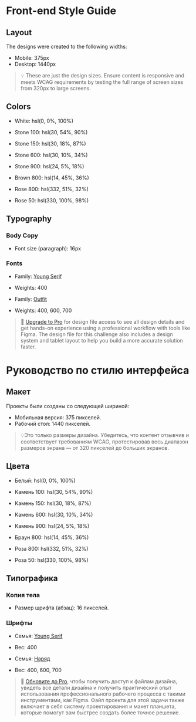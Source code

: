 # Front-end Style Guide

## Layout

The designs were created to the following widths:

- Mobile: 375px
- Desktop: 1440px

> 💡 These are just the design sizes. Ensure content is responsive and meets WCAG requirements by testing the full range of screen sizes from 320px to large screens.

## Colors

- White: hsl(0, 0%, 100%)

- Stone 100: hsl(30, 54%, 90%)
- Stone 150: hsl(30, 18%, 87%)
- Stone 600: hsl(30, 10%, 34%)
- Stone 900: hsl(24, 5%, 18%)

- Brown 800: hsl(14, 45%, 36%)

- Rose 800: hsl(332, 51%, 32%)
- Rose 50: hsl(330, 100%, 98%)

## Typography

### Body Copy

- Font size (paragraph): 16px

### Fonts

- Family: [Young Serif](https://fonts.google.com/specimen/Young+Serif)
- Weights: 400

- Family: [Outfit](https://fonts.google.com/specimen/Outfit)
- Weights: 400, 600, 700

> 💎 [Upgrade to Pro](https://www.frontendmentor.io/pro?ref=style-guide) for design file access to see all design details and get hands-on experience using a professional workflow with tools like Figma. The design file for this challenge also includes a design system and tablet layout to help you build a more accurate solution faster.

# Руководство по стилю интерфейса

## Макет

Проекты были созданы со следующей шириной:

- Мобильная версия: 375 пикселей.
- Рабочий стол: 1440 пикселей.

> 💡Это только размеры дизайна. Убедитесь, что контент отзывчив и соответствует требованиям WCAG, протестировав весь диапазон размеров экрана — от 320 пикселей до больших экранов.

## Цвета

- Белый: hsl(0, 0%, 100%)

- Камень 100: hsl(30, 54%, 90%)
- Камень 150: hsl(30, 18%, 87%)
- Камень 600: hsl(30, 10%, 34%)
- Камень 900: hsl(24, 5%, 18%)

- Браун 800: hsl(14, 45%, 36%)

- Роза 800: hsl(332, 51%, 32%)
- Роза 50: hsl(330, 100%, 98%)

## Типографика

### Копия тела

- Размер шрифта (абзац): 16 пикселей.

### Шрифты

- Семья: [Young Serif](https://fonts.google.com/specimen/Young+Serif)
- Вес: 400

- Семья: [Наряд](https://fonts.google.com/specimen/Outfit)
- Вес: 400, 600, 700

> 💎 [Обновите до Pro](https://www.frontendmentor.io/pro?ref=style-guide), чтобы получить доступ к файлам дизайна, увидеть все детали дизайна и получить практический опыт использования профессионального рабочего процесса с такими инструментами, как Figma. Файл проекта для этой задачи также включает в себя систему проектирования и макет планшета, которые помогут вам быстрее создать более точное решение.
